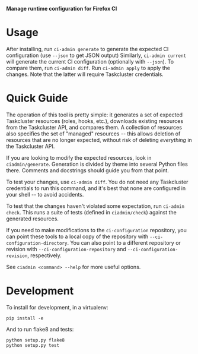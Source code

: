 **Manage runtime configuration for Firefox CI**

# Usage

After installing, run `ci-admin generate` to generate the expected CI configuration (use `--json` to get JSON output)
Similarly, `ci-admin current` will generate the current CI configuration (optionally with `--json`).
To compare them, run `ci-admin diff`.
Run `ci-admin apply` to apply the changes.
Note that the latter will require Taskcluster credentials.

# Quick Guide

The operation of this tool is pretty simple: it generates a set of expected Taskcluster resources (roles, hooks, etc.), downloads existing resources from the Taskcluster API, and compares them.
A collection of resources also specifies the set of "managed" resources -- this allows deletion of resources that are no longer expected, without risk of deleting *everything* in the Taskcluster API.

If you are looking to modify the expected resources, look in `ciadmin/generate`.
Generation is divided by theme into several Python files there.
Comments and docstrings should guide you from that point.

To test your changes, use `ci-admin diff`.
You do not need any Taskcluster credentials to run this command, and it's best that none are configured in your shell -- to avoid accidents.

To test that the changes haven't violated some expectation, run `ci-admin check`.
This runs a suite of tests (defined in `ciadmin/check`) against the generated resources.

If you need to make modifications to the `ci-configuration` repository, you can point these tools to a local copy of the repository with `--ci-configuration-directory`.
You can also point to a different repository or revision with `--ci-configuration-repository` and `--ci-configuration-revision`, respectively.

See `ciadmin <command> --help` for more useful options.

# Development

To install for development, in a virtualenv:

```
pip install -e
```

And to run flake8 and tests:

```
python setup.py flake8
python setup.py test
```
